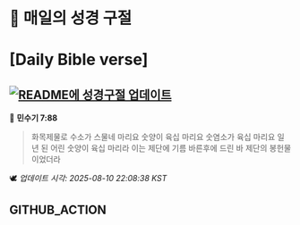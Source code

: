# 🙏 매일의 성경 구절
# [Daily Bible verse]
## [![README에 성경구절 업데이트](https://github.com/DONGSUKA/first_test/actions/workflows/update-readme-bible.yml/badge.svg)](https://github.com/DONGSUKA/first_test/actions/workflows/update-readme-bible.yml)
<!-- START_BIBLE_VERSE -->
📖 **민수기 7:88**
> 화목제물로 수소가 스물네 마리요 숫양이 육십 마리요 숫염소가 육십 마리요 일 년 된 어린 숫양이 육십 마리라 이는 제단에 기름 바른후에 드린 바 제단의 봉헌물이었더라

🕊️ _업데이트 시각: 2025-08-10 22:08:38 KST_
  <!-- END_BIBLE_VERSE -->
## GITHUB_ACTION
